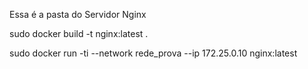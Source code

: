 Essa é a pasta do Servidor Nginx

sudo docker build -t nginx:latest .

sudo docker run -ti --network rede_prova --ip 172.25.0.10 nginx:latest
